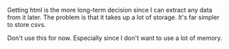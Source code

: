 Getting html is the more long-term decision since I can extract any data from it later.
The problem is that it takes up a lot of storage. It's far simpler to store csvs.

Don't use this for now. Especially since I don't want to use a lot of memory.